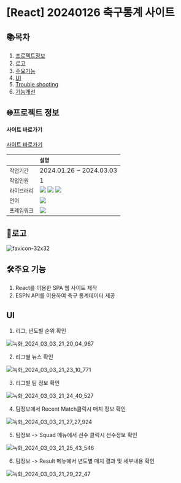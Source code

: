# [React] 20240126 축구통계 사이트

## 📚목차

1. [프로젝트정보](#프로젝트-정보)
2. [로고](#로고)
3. [주요기능](#주요-기능)
4. [UI](#ui)
5. [Trouble shooting](#trouble-shooting)
6. [기능개선](#기능-개선)



## 🌐프로젝트 정보

#### 사이트 바로가기

[사이트 바로가기](https://audrhks29.github.io/footballLeague/dist/)

|              | `설명`                                                                                                                                                                                                                                                                                                               |
| :----------- | :------------------------------------------------------------------------------------------------------------------------------------------------------------------------------------------------------------------------------------------------------------------------------------------------------------------- |
| `작업기간`   | 2024.01.26 ~ 2024.03.03                                                                                                                                                                                                                                                                                              |
| `작업인원`   | 1                                                                                                                                                                                                                                                                                                                    |
| `라이브러리` | <img src="https://img.shields.io/badge/React-61DAFB?style=flat-square&logo=react&logoColor=black"> <img src="https://img.shields.io/badge/zustand-999999?style=flat-square&logo=react&logoColor=black"> <img src="https://img.shields.io/badge/ReactQuery-FF4154?style=flat-square&logo=ReactQuery&logoColor=black"> |
| `언어`       | <img src="https://img.shields.io/badge/TypeScript-3178C6?style=flat-square&logo=TypeScript&logoColor=white">                                                                                                                                                                                                         |
| `프레임워크` | <img src="https://img.shields.io/badge/tailwindcss-06B6D4?style=flat-square&logo=tailwindcss&logoColor=black">                                                                                                                                                                                                       |

## 🛞로고

![favicon-32x32](https://github.com/audrhks29/footballLeague/assets/130128690/b8c5b78a-9c5a-4c20-899d-068b6927b150)

## 🛠주요 기능

1. React를 이용한 SPA 웹 사이트 제작
2. ESPN API를 이용하여 축구 통계데이터 제공

## UI

1. 리그, 년도별 순위 확인

![녹화_2024_03_03_21_20_04_967](https://github.com/audrhks29/footballLeague/assets/130128690/53ee8f03-4fa1-4da8-b4f1-5d8e651575a4)

2. 리그별 뉴스 확인

![녹화_2024_03_03_21_23_10_771](https://github.com/audrhks29/footballLeague/assets/130128690/0dfb1469-b80e-4ad6-b4dc-eeb2b4b5a85d)

3. 리그별 팀 정보 확인

![녹화_2024_03_03_21_24_40_527](https://github.com/audrhks29/footballLeague/assets/130128690/d5905378-939e-4545-8bb5-bc1857722b0b)

4. 팀정보에서 Recent Match클릭시 매치 정보 확인

![녹화_2024_03_03_21_27_27_924](https://github.com/audrhks29/footballLeague/assets/130128690/9d840d3a-3356-4fd8-a9c7-ff5d72bf093a)

5. 팀정보 -> Squad 메뉴에서 선수 클릭시 선수정보 확인

![녹화_2024_03_03_21_25_43_546](https://github.com/audrhks29/footballLeague/assets/130128690/bc9af2af-0a36-4bf5-961a-ab4d4888ad53)

6. 팀정보 -> Result 메뉴에서 년도별 매치 결과 및 세부내용 확인

![녹화_2024_03_03_21_29_22_47](https://github.com/audrhks29/footballLeague/assets/130128690/c635ebd5-fc0f-46b3-bbf7-e3f82ecc3d82)

<!-- ## ❌Trouble Shooting

## 🚧기능 개선 -->
